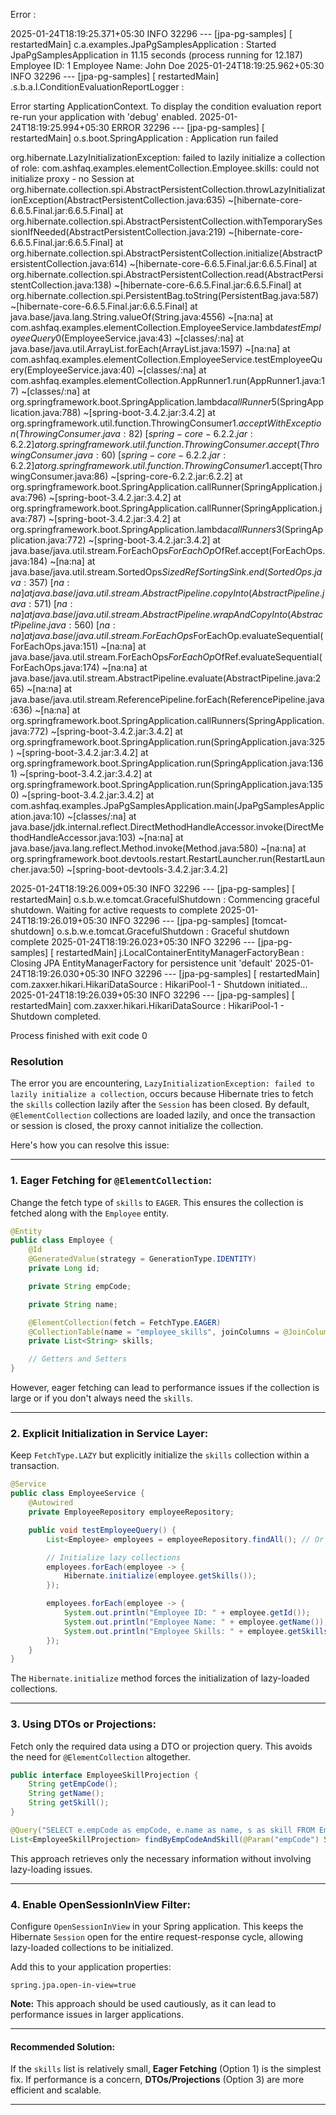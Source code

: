 Error :

2025-01-24T18:19:25.371+05:30  INFO 32296 --- [jpa-pg-samples] [  restartedMain] c.a.examples.JpaPgSamplesApplication     : Started JpaPgSamplesApplication in 11.15 seconds (process running for 12.187)
Employee ID: 1
Employee Name: John Doe
2025-01-24T18:19:25.962+05:30  INFO 32296 --- [jpa-pg-samples] [  restartedMain] .s.b.a.l.ConditionEvaluationReportLogger :

Error starting ApplicationContext. To display the condition evaluation report re-run your application with 'debug' enabled.
2025-01-24T18:19:25.994+05:30 ERROR 32296 --- [jpa-pg-samples] [  restartedMain] o.s.boot.SpringApplication               : Application run failed

org.hibernate.LazyInitializationException: failed to lazily initialize a collection of role: com.ashfaq.examples.elementCollection.Employee.skills: could not initialize proxy - no Session
at org.hibernate.collection.spi.AbstractPersistentCollection.throwLazyInitializationException(AbstractPersistentCollection.java:635) ~[hibernate-core-6.6.5.Final.jar:6.6.5.Final]
at org.hibernate.collection.spi.AbstractPersistentCollection.withTemporarySessionIfNeeded(AbstractPersistentCollection.java:219) ~[hibernate-core-6.6.5.Final.jar:6.6.5.Final]
at org.hibernate.collection.spi.AbstractPersistentCollection.initialize(AbstractPersistentCollection.java:614) ~[hibernate-core-6.6.5.Final.jar:6.6.5.Final]
at org.hibernate.collection.spi.AbstractPersistentCollection.read(AbstractPersistentCollection.java:138) ~[hibernate-core-6.6.5.Final.jar:6.6.5.Final]
at org.hibernate.collection.spi.PersistentBag.toString(PersistentBag.java:587) ~[hibernate-core-6.6.5.Final.jar:6.6.5.Final]
at java.base/java.lang.String.valueOf(String.java:4556) ~[na:na]
at com.ashfaq.examples.elementCollection.EmployeeService.lambda$testEmployeeQuery$0(EmployeeService.java:43) ~[classes/:na]
at java.base/java.util.ArrayList.forEach(ArrayList.java:1597) ~[na:na]
at com.ashfaq.examples.elementCollection.EmployeeService.testEmployeeQuery(EmployeeService.java:40) ~[classes/:na]
at com.ashfaq.examples.elementCollection.AppRunner1.run(AppRunner1.java:17) ~[classes/:na]
at org.springframework.boot.SpringApplication.lambda$callRunner$5(SpringApplication.java:788) ~[spring-boot-3.4.2.jar:3.4.2]
at org.springframework.util.function.ThrowingConsumer$1.acceptWithException(ThrowingConsumer.java:82) ~[spring-core-6.2.2.jar:6.2.2]
at org.springframework.util.function.ThrowingConsumer.accept(ThrowingConsumer.java:60) ~[spring-core-6.2.2.jar:6.2.2]
at org.springframework.util.function.ThrowingConsumer$1.accept(ThrowingConsumer.java:86) ~[spring-core-6.2.2.jar:6.2.2]
at org.springframework.boot.SpringApplication.callRunner(SpringApplication.java:796) ~[spring-boot-3.4.2.jar:3.4.2]
at org.springframework.boot.SpringApplication.callRunner(SpringApplication.java:787) ~[spring-boot-3.4.2.jar:3.4.2]
at org.springframework.boot.SpringApplication.lambda$callRunners$3(SpringApplication.java:772) ~[spring-boot-3.4.2.jar:3.4.2]
at java.base/java.util.stream.ForEachOps$ForEachOp$OfRef.accept(ForEachOps.java:184) ~[na:na]
at java.base/java.util.stream.SortedOps$SizedRefSortingSink.end(SortedOps.java:357) ~[na:na]
at java.base/java.util.stream.AbstractPipeline.copyInto(AbstractPipeline.java:571) ~[na:na]
at java.base/java.util.stream.AbstractPipeline.wrapAndCopyInto(AbstractPipeline.java:560) ~[na:na]
at java.base/java.util.stream.ForEachOps$ForEachOp.evaluateSequential(ForEachOps.java:151) ~[na:na]
at java.base/java.util.stream.ForEachOps$ForEachOp$OfRef.evaluateSequential(ForEachOps.java:174) ~[na:na]
at java.base/java.util.stream.AbstractPipeline.evaluate(AbstractPipeline.java:265) ~[na:na]
at java.base/java.util.stream.ReferencePipeline.forEach(ReferencePipeline.java:636) ~[na:na]
at org.springframework.boot.SpringApplication.callRunners(SpringApplication.java:772) ~[spring-boot-3.4.2.jar:3.4.2]
at org.springframework.boot.SpringApplication.run(SpringApplication.java:325) ~[spring-boot-3.4.2.jar:3.4.2]
at org.springframework.boot.SpringApplication.run(SpringApplication.java:1361) ~[spring-boot-3.4.2.jar:3.4.2]
at org.springframework.boot.SpringApplication.run(SpringApplication.java:1350) ~[spring-boot-3.4.2.jar:3.4.2]
at com.ashfaq.examples.JpaPgSamplesApplication.main(JpaPgSamplesApplication.java:10) ~[classes/:na]
at java.base/jdk.internal.reflect.DirectMethodHandleAccessor.invoke(DirectMethodHandleAccessor.java:103) ~[na:na]
at java.base/java.lang.reflect.Method.invoke(Method.java:580) ~[na:na]
at org.springframework.boot.devtools.restart.RestartLauncher.run(RestartLauncher.java:50) ~[spring-boot-devtools-3.4.2.jar:3.4.2]

2025-01-24T18:19:26.009+05:30  INFO 32296 --- [jpa-pg-samples] [  restartedMain] o.s.b.w.e.tomcat.GracefulShutdown        : Commencing graceful shutdown. Waiting for active requests to complete
2025-01-24T18:19:26.019+05:30  INFO 32296 --- [jpa-pg-samples] [tomcat-shutdown] o.s.b.w.e.tomcat.GracefulShutdown        : Graceful shutdown complete
2025-01-24T18:19:26.023+05:30  INFO 32296 --- [jpa-pg-samples] [  restartedMain] j.LocalContainerEntityManagerFactoryBean : Closing JPA EntityManagerFactory for persistence unit 'default'
2025-01-24T18:19:26.030+05:30  INFO 32296 --- [jpa-pg-samples] [  restartedMain] com.zaxxer.hikari.HikariDataSource       : HikariPool-1 - Shutdown initiated...
2025-01-24T18:19:26.039+05:30  INFO 32296 --- [jpa-pg-samples] [  restartedMain] com.zaxxer.hikari.HikariDataSource       : HikariPool-1 - Shutdown completed.

Process finished with exit code 0




### Resolution

The error you are encountering, `LazyInitializationException: failed to lazily initialize a collection`, occurs because Hibernate tries to fetch the `skills` collection lazily after the `Session` has been closed. By default, `@ElementCollection` collections are loaded lazily, and once the transaction or session is closed, the proxy cannot initialize the collection.

Here's how you can resolve this issue:

---

### 1. **Eager Fetching for `@ElementCollection`:**
Change the fetch type of `skills` to `EAGER`. This ensures the collection is fetched along with the `Employee` entity.

   ```java
   @Entity
   public class Employee {
       @Id
       @GeneratedValue(strategy = GenerationType.IDENTITY)
       private Long id;

       private String empCode;

       private String name;

       @ElementCollection(fetch = FetchType.EAGER)
       @CollectionTable(name = "employee_skills", joinColumns = @JoinColumn(name = "employee_id"))
       private List<String> skills;

       // Getters and Setters
   }
   ```

However, eager fetching can lead to performance issues if the collection is large or if you don't always need the `skills`.

---

### 2. **Explicit Initialization in Service Layer:**
Keep `FetchType.LAZY` but explicitly initialize the `skills` collection within a transaction.

   ```java
   @Service
   public class EmployeeService {
       @Autowired
       private EmployeeRepository employeeRepository;

       public void testEmployeeQuery() {
           List<Employee> employees = employeeRepository.findAll(); // Or your custom query

           // Initialize lazy collections
           employees.forEach(employee -> {
               Hibernate.initialize(employee.getSkills());
           });

           employees.forEach(employee -> {
               System.out.println("Employee ID: " + employee.getId());
               System.out.println("Employee Name: " + employee.getName());
               System.out.println("Employee Skills: " + employee.getSkills());
           });
       }
   }
   ```

The `Hibernate.initialize` method forces the initialization of lazy-loaded collections.

---

### 3. **Using DTOs or Projections:**
Fetch only the required data using a DTO or projection query. This avoids the need for `@ElementCollection` altogether.

   ```java
   public interface EmployeeSkillProjection {
       String getEmpCode();
       String getName();
       String getSkill();
   }
   ```

   ```java
   @Query("SELECT e.empCode as empCode, e.name as name, s as skill FROM Employee e JOIN e.skills s WHERE e.empCode = :empCode AND s = :skill")
   List<EmployeeSkillProjection> findByEmpCodeAndSkill(@Param("empCode") String empCode, @Param("skill") String skill);
   ```

This approach retrieves only the necessary information without involving lazy-loading issues.

---

### 4. **Enable OpenSessionInView Filter:**
Configure `OpenSessionInView` in your Spring application. This keeps the Hibernate `Session` open for the entire request-response cycle, allowing lazy-loaded collections to be initialized.

Add this to your application properties:
   ```properties
   spring.jpa.open-in-view=true
   ```

**Note:** This approach should be used cautiously, as it can lead to performance issues in larger applications.

---

#### Recommended Solution:
If the `skills` list is relatively small, **Eager Fetching** (Option 1) is the simplest fix. If performance is a concern, **DTOs/Projections** (Option 3) are more efficient and scalable.

---
